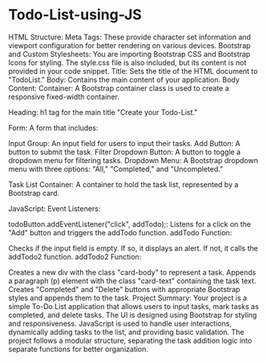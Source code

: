 # Todo-List-using-JS

HTML Structure:
Meta Tags: These provide character set information and viewport configuration for better rendering on various devices.
Bootstrap and Custom Stylesheets: You are importing Bootstrap CSS and Bootstrap Icons for styling. The style.css file is also included, but its content is not provided in your code snippet.
Title: Sets the title of the HTML document to "TodoList."
Body: Contains the main content of your application.
Body Content:
Container: A Bootstrap container class is used to create a responsive fixed-width container.

Heading: h1 tag for the main title "Create your Todo-List."

Form: A form that includes:

Input Group: An input field for users to input their tasks.
Add Button: A button to submit the task.
Filter Dropdown Button: A button to toggle a dropdown menu for filtering tasks.
Dropdown Menu: A Bootstrap dropdown menu with three options: "All," "Completed," and "Uncompleted."

Task List Container: A container to hold the task list, represented by a Bootstrap card.

JavaScript:
Event Listeners:

todoButton.addEventListener("click", addTodo);: Listens for a click on the "Add" button and triggers the addTodo function.
addTodo Function:

Checks if the input field is empty. If so, it displays an alert.
If not, it calls the addTodo2 function.
addTodo2 Function:

Creates a new div with the class "card-body" to represent a task.
Appends a paragraph (p) element with the class "card-text" containing the task text.
Creates "Completed" and "Delete" buttons with appropriate Bootstrap styles and appends them to the task.
Project Summary:
Your project is a simple To-Do List application that allows users to input tasks, mark tasks as completed, and delete tasks. The UI is designed using Bootstrap for styling and responsiveness. JavaScript is used to handle user interactions, dynamically adding tasks to the list, and providing basic validation. The project follows a modular structure, separating the task addition logic into separate functions for better organization.

